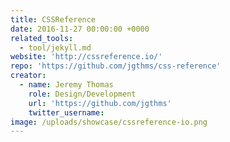 ```yaml
---
title: CSSReference
date: 2016-11-27 00:00:00 +0000
related_tools:
  - tool/jekyll.md
website: 'http://cssreference.io/'
repo: 'https://github.com/jgthms/css-reference'
creator:
  - name: Jeremy Thomas
    role: Design/Development
    url: 'https://github.com/jgthms'
    twitter_username:
image: /uploads/showcase/cssreference-io.png
---
```

